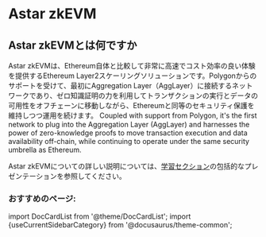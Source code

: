 # Astar zkEVM

## Astar zkEVMとは何ですか

Astar zkEVMは、Ethereum自体と比較して非常に高速でコスト効率の良い体験を提供するEthereum Layer2スケーリングソリューションです。Polygonからのサポートを受けて、最初にAggregation Layer（AggLayer）に接続するネットワークであり、ゼロ知識証明の力を利用してトランザクションの実行とデータの可用性をオフチェーンに移動しながら、Ethereumと同等のセキュリティ保護を維持しつつ運用を続けます。 Coupled with support from Polygon, it's the first network to plug into the Aggregation Layer (AggLayer) and harnesses the power of zero-knowledge proofs to move transaction execution and data availability off-chain, while continuing to operate under the same security umbrella as Ethereum.

Astar zkEVMについての詳しい説明については、[学習セクション](/docs/learn/zkEVM/)の包括的なプレゼンテーションを参照してください。

### おすすめのページ:

import DocCardList from '@theme/DocCardList';
import {useCurrentSidebarCategory} from '@docusaurus/theme-common';

<DocCardList items={useCurrentSidebarCategory().items}/>
